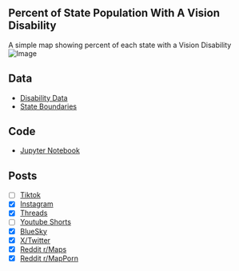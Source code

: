 ## Percent of State Population With A Vision Disability
A simple map showing percent of each state with a Vision Disability
![Image](https://drive.google.com/uc?export=view&id=1bG_ZpemCEqJXctf5UEgjCCk8udtU54Co)

## Data
* [Disability Data](https://data.census.gov/table/ACSST5Y2023.S1810?t=Disability&g=010XX00US$0400000&moe=false)
* [State Boundaries](https://www.census.gov/geographies/mapping-files/time-series/geo/carto-boundary-file.html)

## Code
* [Jupyter Notebook](FormatData.ipynb)

## Posts
- [ ] [Tiktok]()
- [x] [Instagram](https://www.instagram.com/p/DLaVHmiRmsg/)
- [x] [Threads](https://www.threads.com/@vinemapper/post/DLaVIjkx9Qy)
- [ ] [Youtube Shorts]()
- [x] [BlueSky](https://bsky.app/profile/vinemapper.bsky.social/post/3lsm3kpz4dc2b)
- [x] [X/Twitter](https://x.com/VineMapper/status/1938639355461161011)
- [x] [Reddit r/Maps](https://www.reddit.com/r/Maps/comments/1llyntt/percent_of_state_population_with_a_vision/)
- [x] [Reddit r/MapPorn](https://www.reddit.com/r/MapPorn/comments/1llynsg/percent_of_state_population_with_a_vision/)

